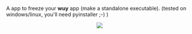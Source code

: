 A app to freeze your **wuy** app (make a standalone executable). (tested on windows/linux, you'll need pyinstaller ;-) )

<p align="center">
    <img src="https://github.com/manatlan/wuy/blob/master/wiki/capture.png"/><br/>
</p>